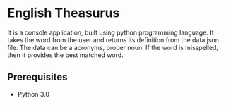 # English Theasurus
It is a console application, built using python programming language. It takes the word from the user and returns its definition from the data.json file. The data can be a acronyms, proper noun. If the word is misspelled, then it provides the best matched word.
## Prerequisites
* Python 3.0

